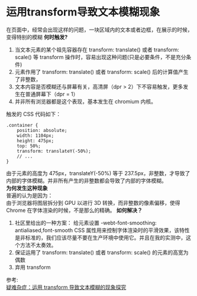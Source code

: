 # 运用transform导致文本模糊现象
在页面中，经常会出现这样的问题，一块区域内的文本或者边框，在展示的时候，变得特别的模糊
**何时触发?**  
1. 当文本元素的某个祖先容器存在 transform: translate() 或者 transform: scale() 等 transform 操作时，容易出现这种问题(只是必要条件，不是充分条件)
2. 元素作用了 transform: translate() 或者 transform: scale() 后的计算值产生了非整数，
3. 文本内容是否模糊还与屏幕有关，高清屏（dpr > 2）下不容易触发，更多发生在普通屏幕下（dpr = 1）
4. 并非所有浏览器都是这个表现，基本发生在 chromium 内核。

触发的 CSS 代码如下：
```
.container {
    position: absolute;
    width: 1104px; 
    height: 475px;
    top: 50%;
    transform: translateY(-50%);
    // ...
}
```
由于元素的高度为 475px，translateY(-50%) 等于 237.5px，非整数，才导致了内部的字体模糊。并非所有产生的非整数都会导致了内部的字体模糊。  
**为何发生这种现象**  
普遍的认为是因为：  
由于浏览器将图层拆分到 GPU 以进行 3D 转换，而非整数的像素偏移，使得 Chrome 在字体渲染的时候，不是那么的精确。
**如何解决？**  
1. 社区里给出的一种方案：
   给元素设置 -webt-font-smoothing: antialiased,font-smooth CSS 属性用来控制字体渲染时的平滑效果，该特性是非标准的，我们应该尽量不要在生产环境中使用它。并且在我的实测中，这个方法不太奏效。
2. 保证运用了 transform: translate() 或者 transform: scale() 的元素的高宽为偶数
3. 弃用 transform

参考:  
[疑难杂症：运用 transform 导致文本模糊的现象探究](https://juejin.cn/post/7066986698575446030?utm_source=gold_browser_extension)